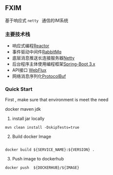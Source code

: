 
## FXIM

基于响应式 ```netty ``` 通信的IM系统

### 主要技术栈

- 响应式编程[Reactor](https://projectreactor.io/docs)
- 事件驱动中间件[RabbitMq](https://www.rabbitmq.com/)
- 底层消息推送长连接服务器[Netty](https://netty.io/wiki/user-guide-for-4.x.html)
- 后台程序主体使用编程框架[Spring-Boot 3.x](https://docs.spring.io/spring-boot/docs/current/reference/html/)
- API接口 [WebFlux](https://docs.spring.io/spring-boot/docs/current/reference/html/web.html#web)
- 网络消息序列化[ProtocolBuf](https://protobuf.dev/getting-started/javatutorial/)

### Quick Start

First , make sure that  environment is meet the need 

docker
maven 
jdk

1. install jar locally
```
mvn clean install -DskipTests=true
```
2. Build docker Image
```shell

docker build ${SERVICE_NAME}:${VERSION} .
```
3. Push image to dockerhub

```shell
docker push  ${DOCKERHUB}/${IMAGE}
```
